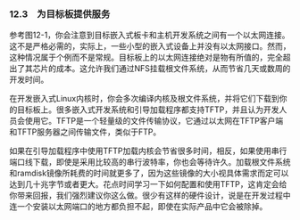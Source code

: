 ### 12.3　为目标板提供服务

参考图12-1，你会注意到目标嵌入式板卡和主机开发系统之间有一个以太网连接。这不是严格必需的，实际上，一些小型的嵌入式设备上并没有以太网接口。然而，这种情况属于个例而不是常规。目标板上的以太网连接绝对是物有所值的，完全超出了其芯片的成本。这允许我们通过NFS挂载根文件系统，从而节省几天或数周的开发时间。

在开发嵌入式Linux内核时，你会多次编译内核及根文件系统，并将它们下载到你的目标板上。很多嵌入式开发系统和引导加载程序都支持TFTP，并且认为开发人员会使用它。TFTP是一个轻量级的文件传输协议，它通过以太网在TFTP客户端和TFTP服务器之间传输文件，类似于FTP。

如果在引导加载程序中使用TFTP加载内核会节省很多时间，相反，如果使用串行端口线下载，即使是采用比较高的串行波特率，你也会等待许久。加载根文件系统和ramdisk镜像所耗费的时间就更多了，因为这些镜像的大小视具体需求而定可以达到几十兆字节或者更大。花点时间学习一下如何配置和使用TFTP，这肯定会给你带来回报，我们强烈建议你这么做。很少有这样的硬件设计，说是在开发过程中连一个安装以太网端口的地方都负担不起，即使在实际产品中它会被除掉。

